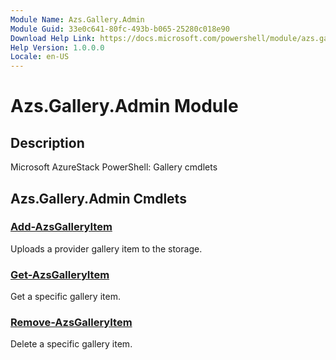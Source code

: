 ```yaml
---
Module Name: Azs.Gallery.Admin
Module Guid: 33e0c641-80fc-493b-b065-25280c018e90
Download Help Link: https://docs.microsoft.com/powershell/module/azs.gallery.admin
Help Version: 1.0.0.0
Locale: en-US
---
```


# Azs.Gallery.Admin Module
## Description
Microsoft AzureStack PowerShell: Gallery cmdlets

## Azs.Gallery.Admin Cmdlets
### [Add-AzsGalleryItem](Add-AzsGalleryItem.md)
Uploads a provider gallery item to the storage.

### [Get-AzsGalleryItem](Get-AzsGalleryItem.md)
Get a specific gallery item.

### [Remove-AzsGalleryItem](Remove-AzsGalleryItem.md)
Delete a specific gallery item.

